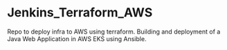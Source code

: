 # Jenkins_Terraform_AWS
Repo to deploy infra to AWS using terraform. Building and deployment of a Java Web Application in AWS EKS using Ansible. 
